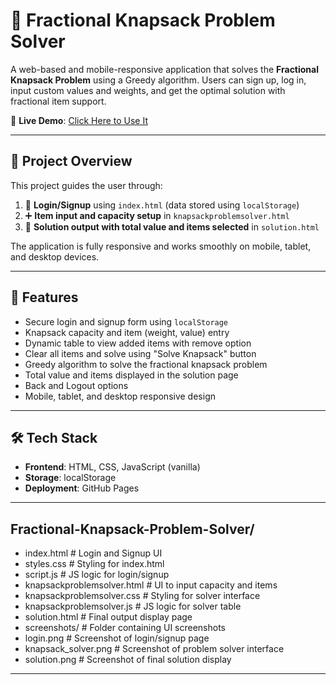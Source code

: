 # 🎒 Fractional Knapsack Problem Solver

A web-based and mobile-responsive application that solves the **Fractional Knapsack Problem** using a Greedy algorithm. Users can sign up, log in, input custom values and weights, and get the optimal solution with fractional item support.

🔗 **Live Demo**: [Click Here to Use It](https://maheshreddymaram2.github.io/Fractional-Knapsack-Problem-Solver/)

---

## 🧠 Project Overview

This project guides the user through:

1. 🔐 **Login/Signup** using `index.html` (data stored using `localStorage`)
2. ➕ **Item input and capacity setup** in `knapsackproblemsolver.html`
3. 🧮 **Solution output with total value and items selected** in `solution.html`

The application is fully responsive and works smoothly on mobile, tablet, and desktop devices.

---

## 🚀 Features

- Secure login and signup form using `localStorage`
- Knapsack capacity and item (weight, value) entry
- Dynamic table to view added items with remove option
- Clear all items and solve using "Solve Knapsack" button
- Greedy algorithm to solve the fractional knapsack problem
- Total value and items displayed in the solution page
- Back and Logout options
- Mobile, tablet, and desktop responsive design

---

## 🛠️ Tech Stack

- **Frontend**: HTML, CSS, JavaScript (vanilla)
- **Storage**: localStorage
- **Deployment**: GitHub Pages

---
## Fractional-Knapsack-Problem-Solver/
- index.html                  # Login and Signup UI
- styles.css                  # Styling for index.html
- script.js                   # JS logic for login/signup
- knapsackproblemsolver.html # UI to input capacity and items
- knapsackproblemsolver.css  # Styling for solver interface
- knapsackproblemsolver.js   # JS logic for solver table
- solution.html               # Final output display page
- screenshots/                # Folder containing UI screenshots
-  login.png               # Screenshot of login/signup page
-  knapsack_solver.png     # Screenshot of problem solver interface
-  solution.png            # Screenshot of final solution display
---
